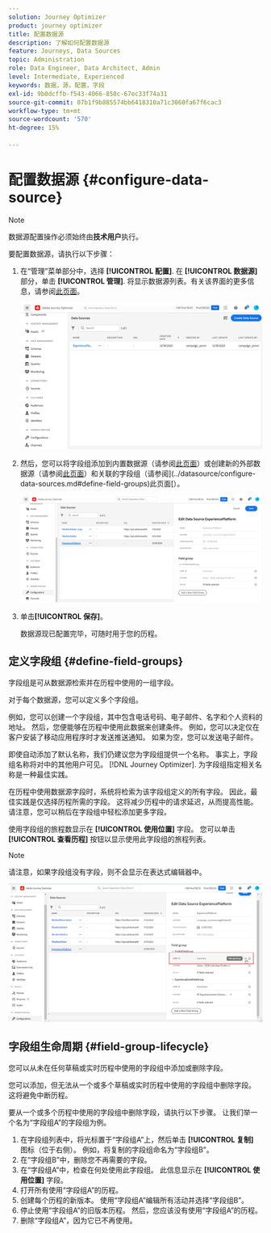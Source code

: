 ```yaml
---
solution: Journey Optimizer
product: journey optimizer
title: 配置数据源
description: 了解如何配置数据源
feature: Journeys, Data Sources
topic: Administration
role: Data Engineer, Data Architect, Admin
level: Intermediate, Experienced
keywords: 数据，源，配置，字段
exl-id: 9b0dcffb-f543-4066-850c-67ec33f74a31
source-git-commit: 07b1f9b885574bb6418310a71c3060fa67f6cac3
workflow-type: tm+mt
source-wordcount: '570'
ht-degree: 15%

---
```


# 配置数据源 {#configure-data-source}


>[!NOTE]
>
>数据源配置操作必须始终由&#x200B;**技术用户**&#x200B;执行。

要配置数据源，请执行以下步骤：

1. 在“管理”菜单部分中，选择 **[!UICONTROL 配置]**. 在  **[!UICONTROL 数据源]** 部分，单击 **[!UICONTROL 管理]**. 将显示数据源列表。有关该界面的更多信息，请参阅[此页面](../start/user-interface.md)。

   ![](assets/journey18.png)

1. 然后，您可以将字段组添加到内置数据源（请参阅[此页面](../datasource/adobe-experience-platform-data-source.md)）或创建新的外部数据源（请参阅[此页面](../datasource/external-data-sources.md)）和关联的字段组（请参阅](../datasource/configure-data-sources.md#define-field-groups)此页面[）。

   ![](assets/journey23.png)

1. 单击&#x200B;**[!UICONTROL 保存]**。

   数据源现已配置完毕，可随时用于您的历程。

## 定义字段组 {#define-field-groups}

字段组是可从数据源检索并在历程中使用的一组字段。

对于每个数据源，您可以定义多个字段组。

例如，您可以创建一个字段组，其中包含电话号码、电子邮件、名字和个人资料的地址。 然后，您便能够在历程中使用此数据来创建条件。 例如，您可以决定仅在客户安装了移动应用程序时才发送推送通知。 如果为空，您可以发送电子邮件。

即使自动添加了默认名称，我们仍建议您为字段组提供一个名称。 事实上，字段组名称将对中的其他用户可见。 [!DNL Journey Optimizer]. 为字段组指定相关名称是一种最佳实践。

在历程中使用数据源字段时，系统将检索为该字段组定义的所有字段。 因此，最佳实践是仅选择历程所需的字段。 这将减少历程中的请求延迟，从而提高性能。 请注意，您可以稍后在字段组中轻松添加更多字段。

使用字段组的旅程数显示在 **[!UICONTROL 使用位置]** 字段。 您可以单击 **[!UICONTROL 查看历程]** 按钮以显示使用此字段组的旅程列表。

>[!NOTE]
>
>请注意，如果字段组没有字段，则不会显示在表达式编辑器中。

![](assets/journey3bis.png)

## 字段组生命周期 {#field-group-lifecycle}

您可以从未在任何草稿或实时历程中使用的字段组中添加或删除字段。

您可以添加，但无法从一个或多个草稿或实时历程中使用的字段组中删除字段。 这将避免中断历程。

要从一个或多个历程中使用的字段组中删除字段，请执行以下步骤。 让我们举一个名为“字段组A”的字段组为例。

1. 在字段组列表中，将光标置于“字段组A”上，然后单击 **[!UICONTROL 复制]** 图标（位于右侧）。 例如，将复制的字段组命名为“字段组B”。
1. 在“字段组B”中，删除您不再需要的字段。
1. 在“字段组A”中，检查在何处使用此字段组。 此信息显示在 **[!UICONTROL 使用位置]** 字段。
1. 打开所有使用“字段组A”的历程。
1. 创建每个历程的新版本。 使用“字段组A”编辑所有活动并选择“字段组B”。
1. 停止使用“字段组A”的旧版本历程。 然后，您应该没有使用“字段组A”的历程。
1. 删除“字段组A”，因为它已不再使用。
